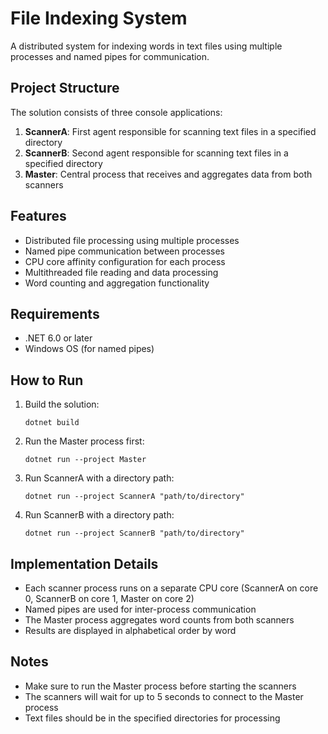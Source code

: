 # File Indexing System

A distributed system for indexing words in text files using multiple processes and named pipes for communication.

## Project Structure

The solution consists of three console applications:

1. **ScannerA**: First agent responsible for scanning text files in a specified directory
2. **ScannerB**: Second agent responsible for scanning text files in a specified directory
3. **Master**: Central process that receives and aggregates data from both scanners

## Features

- Distributed file processing using multiple processes
- Named pipe communication between processes
- CPU core affinity configuration for each process
- Multithreaded file reading and data processing
- Word counting and aggregation functionality

## Requirements

- .NET 6.0 or later
- Windows OS (for named pipes)

## How to Run

1. Build the solution:
   ```
   dotnet build
   ```

2. Run the Master process first:
   ```
   dotnet run --project Master
   ```

3. Run ScannerA with a directory path:
   ```
   dotnet run --project ScannerA "path/to/directory"
   ```

4. Run ScannerB with a directory path:
   ```
   dotnet run --project ScannerB "path/to/directory"
   ```

## Implementation Details

- Each scanner process runs on a separate CPU core (ScannerA on core 0, ScannerB on core 1, Master on core 2)
- Named pipes are used for inter-process communication
- The Master process aggregates word counts from both scanners
- Results are displayed in alphabetical order by word

## Notes

- Make sure to run the Master process before starting the scanners
- The scanners will wait for up to 5 seconds to connect to the Master process
- Text files should be in the specified directories for processing 